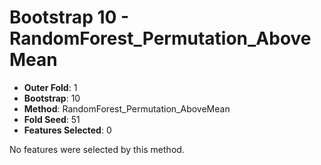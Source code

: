 # Bootstrap 10 - RandomForest_Permutation_AboveMean

- **Outer Fold**: 1
- **Bootstrap**: 10
- **Method**: RandomForest_Permutation_AboveMean
- **Fold Seed**: 51
- **Features Selected**: 0

No features were selected by this method.
